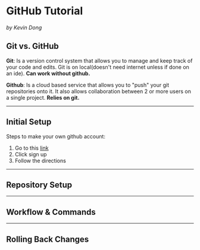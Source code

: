 # GitHub Tutorial

_by Kevin Dong_


## Git vs. GitHub
__Git__: Is a version control system that allows you to manage and keep track of your code and edits. Git is on local(doesn't need internet unless if done on an ide). **Can work without github.**  
  
__Github__: Is a cloud based service that allows you to "push" your git repositories onto it. It also allows collaboration between 2 or more users on a single project. **Relies on git.**


---
## Initial Setup
Steps to make your own github account:
1. Go to this [link](https://github.com/)
2. Click sign up
3. Follow the directions


---
## Repository Setup



---
## Workflow & Commands



---
## Rolling Back Changes